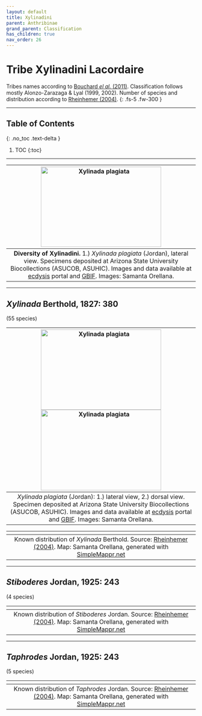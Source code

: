 ```yaml
---
layout: default
title: Xylinadini
parent: Anthribinae
grand_parent: Classification
has_children: true
nav_order: 26
---
```


# Tribe Xylinadini Lacordaire

Tribes names according to [Bouchard _el al._ (2011)](https://zookeys.pensoft.net/articles.php?id=4001). Classification follows mostly Alonzo-Zarazaga & Lyal (1999, 2002). Number of species and distribution according to [Rheinhemer (2004)](https://www.zobodat.at/pdf/Mitt-Ent-Ver-Stuttgart_39_2004_0001-0244.pdf).
{: .fs-5 .fw-300 }

---

## Table of Contents
{: .no_toc .text-delta }

1. TOC
{:toc}

---

| [<img src="https://serv.biokic.asu.edu/imglib/ecdysis/ASU_ASUCOB/ASUCOB0015/ASUCOB0015432_lateral_edited_1613447439.jpg" alt="Xylinada plagiata" width="320" height="213.4">](https://serv.biokic.asu.edu/ecdysis/collections/individual/index.php?occid=656764) | 
|:--:| 
|**Diversity of Xylinadini.** 1.) *Xylinada plagiata* (Jordan), lateral view. Specimens deposited at Arizona State University Biocollections (ASUCOB, ASUHIC). Images and data available at [ecdysis](https://serv.biokic.asu.edu/ecdysis/index.php) portal and [GBIF](gbif.org). Images: Samanta Orellana.|

---

## _Xylinada_ Berthold, 1827: 380
(55 species)

| [<img src="https://serv.biokic.asu.edu/imglib/ecdysis/ASU_ASUCOB/ASUCOB0015/ASUCOB0015432_lateral_edited_1613447439.jpg" alt="Xylinada plagiata" width="320" height="213.4">](https://serv.biokic.asu.edu/ecdysis/collections/individual/index.php?occid=656764) [<img src="https://serv.biokic.asu.edu/imglib/ecdysis/ASU_ASUCOB/ASUCOB0015/ASUCOB0015432_dorsal_edited_1613583847.jpg" alt="Xylinada plagiata" width="320" height="213.4">](https://serv.biokic.asu.edu/ecdysis/collections/individual/index.php?occid=656764) | 
|:--:| 
|_Xylinada plagiata_ (Jordan): 1.) lateral view, 2.) dorsal view. Specimen deposited at Arizona State University Biocollections (ASUCOB, ASUHIC). Images and data available at [ecdysis](https://serv.biokic.asu.edu/ecdysis/index.php) portal and [GBIF](gbif.org). Images: Samanta Orellana.|

|<img src="https://www.simplemappr.net/map/19007" alt="" />| 
|:--:| 
|Known distribution of _Xylinada_ Berthold. Source: [Rheinhemer (2004)](https://www.zobodat.at/pdf/Mitt-Ent-Ver-Stuttgart_39_2004_0001-0244.pdf). Map: Samanta Orellana, generated with [SimpleMappr.net](https://www.simplemappr.net/) |

---

## _Stiboderes_ Jordan, 1925: 243
(4 species)

|<img src="https://www.simplemappr.net/map/19009" alt="" />| 
|:--:| 
|Known distribution of _Stiboderes_ Jordan. Source: [Rheinhemer (2004)](https://www.zobodat.at/pdf/Mitt-Ent-Ver-Stuttgart_39_2004_0001-0244.pdf). Map: Samanta Orellana, generated with [SimpleMappr.net](https://www.simplemappr.net/) |

---

## _Taphrodes_ Jordan, 1925: 243
(5 species)

|<img src="https://www.simplemappr.net/map/19008" alt="" />| 
|:--:| 
|Known distribution of _Taphrodes_ Jordan. Source: [Rheinhemer (2004)](https://www.zobodat.at/pdf/Mitt-Ent-Ver-Stuttgart_39_2004_0001-0244.pdf). Map: Samanta Orellana, generated with [SimpleMappr.net](https://www.simplemappr.net/) |

